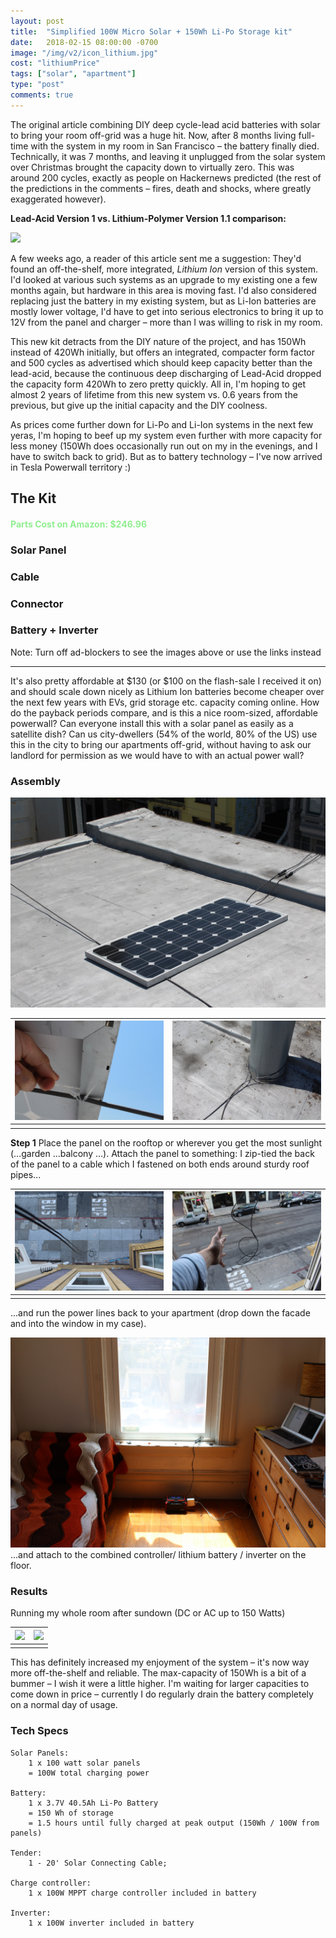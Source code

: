 ```yaml
---
layout: post
title:  "Simplified 100W Micro Solar + 150Wh Li-Po Storage kit"
date:   2018-02-15 08:00:00 -0700
image: "/img/v2/icon_lithium.jpg"
cost: "lithiumPrice"
tags: ["solar", "apartment"]
type: "post"
comments: true
---
```





The original article combining DIY deep cycle-lead acid batteries with solar to bring your room off-grid was a huge hit. Now, after 8 months living full-time with the system in my room in San Francisco – the battery finally died. Technically, it was 7 months, and leaving it unplugged from the solar system over Christmas brought the capacity down to virtually zero. This was around 200 cycles, exactly as people on Hackernews predicted (the rest of the predictions in the comments – fires, death and shocks, where greatly exaggerated however).

<b>Lead-Acid Version 1 vs. Lithium-Polymer Version 1.1 comparison:</b>

![](/img/v2/IMG_3316.JPG)





A few weeks ago, a reader of this article sent me a suggestion: They'd found an off-the-shelf, more integrated, _Lithium Ion_ version of this system. I'd looked at various such systems as an upgrade to my existing one a few months again, but hardware in this area is moving fast. I'd also considered replacing just the battery in my existing system, but as Li-Ion batteries are mostly lower voltage, I'd have to get into serious electronics to bring it up to 12V from the panel and charger – more than I was willing to risk in my room.

This new kit detracts from the DIY nature of the project, and has 150Wh instead of 420Wh initially, but offers an integrated, compacter form factor and 500 cycles as advertised which should keep capacity better than the lead-acid, because the continuous deep discharging of Lead-Acid dropped the capacity form 420Wh to zero pretty quickly. All in, I'm hoping to get  almost 2 years of lifetime from this new system vs. 0.6 years from the previous, but give up the initial capacity and the DIY coolness.

As prices come further down for Li-Po and Li-Ion systems in the next few yeras, I'm hoping to beef up my system even further with more capacity for less money (150Wh does occasionally run out on my in the evenings, and I have to switch back to grid). But as to battery technology – I've now arrived in Tesla Powerwall territory :)

The Kit
-------

<h4 style="color: lightgreen">Parts Cost on Amazon: $246.96</h4>

### Solar Panel


<script type="text/javascript">
amzn_assoc_tracking_id = "gridlesskits-20";
amzn_assoc_ad_mode = "manual";
amzn_assoc_ad_type = "smart";
amzn_assoc_marketplace = "amazon";
amzn_assoc_region = "US";
amzn_assoc_design = "enhanced_links";
amzn_assoc_asins = "B07DNP14JY";
amzn_assoc_placement = "adunit";
amzn_assoc_linkid = "bd4d228bf695e23c932e01bdc28684dd";
</script>
<script src="//z-na.amazon-adsystem.com/widgets/onejs?MarketPlace=US"></script>


### Cable

<script type="text/javascript">
amzn_assoc_tracking_id = "gridlesskits-20";
amzn_assoc_ad_mode = "manual";
amzn_assoc_ad_type = "smart";
amzn_assoc_marketplace = "amazon";
amzn_assoc_region = "US";
amzn_assoc_design = "enhanced_links";
amzn_assoc_asins = "B017PI2OUS";
amzn_assoc_placement = "adunit";
amzn_assoc_linkid = "d5f66b5f39615f3335176b73c90374dd";
</script>
<script src="//z-na.amazon-adsystem.com/widgets/onejs?MarketPlace=US"></script>

### Connector

<script type="text/javascript">
amzn_assoc_tracking_id = "gridlesskits-20";
amzn_assoc_ad_mode = "manual";
amzn_assoc_ad_type = "smart";
amzn_assoc_marketplace = "amazon";
amzn_assoc_region = "US";
amzn_assoc_design = "enhanced_links";
amzn_assoc_asins = "B00Z56ZR3E";
amzn_assoc_placement = "adunit";
amzn_assoc_linkid = "33d80f500910e3eb8d58bb0bbbeb3d67";
</script>
<script src="//z-na.amazon-adsystem.com/widgets/onejs?MarketPlace=US"></script>

### Battery + Inverter

<script type="text/javascript">
amzn_assoc_tracking_id = "gridlesskits-20";
amzn_assoc_ad_mode = "manual";
amzn_assoc_ad_type = "smart";
amzn_assoc_marketplace = "amazon";
amzn_assoc_region = "US";
amzn_assoc_design = "enhanced_links";
amzn_assoc_asins = "B076PR4TBZ";
amzn_assoc_placement = "adunit";
amzn_assoc_linkid = "923f8046c32e1e59ed90fe66436c691a";
</script>
<script src="//z-na.amazon-adsystem.com/widgets/onejs?MarketPlace=US"></script>

Note: Turn off ad-blockers to see the images above or use the links instead

--------



It's also pretty affordable at $130 (or $100 on the flash-sale I received it on) and should scale down nicely as Lithium Ion batteries become cheaper over the next few years with EVs, grid storage etc. capacity coming online. How do the payback periods compare, and is this a nice room-sized, affordable powerwall? Can everyone install this with a solar panel as easily as a satellite dish? Can us city-dwellers (54% of the world, 80% of the US) use this in the city to bring our apartments off-grid, without having to ask our landlord for permission as we would have to with an actual power wall?

### Assembly


![](/img/ASSEMBLY4.jpg)


![](/img/ASSEMBLY4-1.jpg) | ![](/img/ASSEMBLY4-2.jpg)
:-----------------------------:|:-------------------------:
							   |

<b>Step 1</b> Place the panel on the rooftop or wherever you get the most sunlight (…garden …balcony …). Attach the panel to something: I zip-tied the back of the panel to a cable which I fastened on both ends around sturdy roof pipes...

![](/img/ASSEMBLY5.jpg) | ![](/img/ASSEMBLY6.jpg)
:-----------------------------:|:-------------------------:
							   |


...and run the power lines back to your apartment (drop down the facade and into the window in my case).



![](/img/v2/IMG_3338.jpg)
...and attach to the combined controller/ lithium battery / inverter on the floor.


### Results 

Running my whole room after sundown (DC or AC up to 150 Watts)



![](/img/v2/IMG_3329.JPG)  | ![](/img/v2/IMG_3336.JPG)
:---------------------------:|:-------------------------:
                              | 



This has definitely increased my enjoyment of the system – it's now way more off-the-shelf and reliable. The max-capacity of 150Wh is a bit of a bummer – I wish it were a little higher. I'm waiting for larger capacities to come down in price – currently I do regularly drain the battery completely on a normal day of usage.




### Tech Specs

	Solar Panels:
		1 x 100 watt solar panels
		= 100W total charging power 

	Battery:
		1 x 3.7V 40.5Ah Li-Po Battery
		= 150 Wh of storage
		= 1.5 hours until fully charged at peak output (150Wh / 100W from panels)

	Tender:
		1 - 20' Solar Connecting Cable; 

	Charge controller:
		1 x 100W MPPT charge controller included in battery

	Inverter:
		1 x 100W inverter included in battery